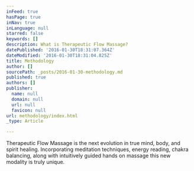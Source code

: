 ```yaml
---
inFeed: true
hasPage: true
inNav: true
inLanguage: null
starred: false
keywords: []
description: What is Therapeutic Flow Massage?
datePublished: '2016-01-30T18:31:07.364Z'
dateModified: '2016-01-30T18:31:04.825Z'
title: Methodology
author: []
sourcePath: _posts/2016-01-30-methodology.md
published: true
authors: []
publisher:
  name: null
  domain: null
  url: null
  favicon: null
url: methodology/index.html
_type: Article

---
```

Therapeutic Flow Massage is the next evolution in true mind, body, and spirit healing. Incorporating meditation techniques, energy reading, chakra balancing, along with intuitively guided hands on massage this new modality is truly unique.